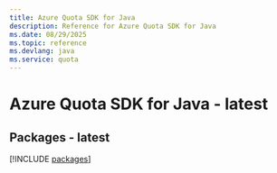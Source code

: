 ```yaml
---
title: Azure Quota SDK for Java
description: Reference for Azure Quota SDK for Java
ms.date: 08/29/2025
ms.topic: reference
ms.devlang: java
ms.service: quota
---
```

# Azure Quota SDK for Java - latest
## Packages - latest
[!INCLUDE [packages](quota-index.md)]